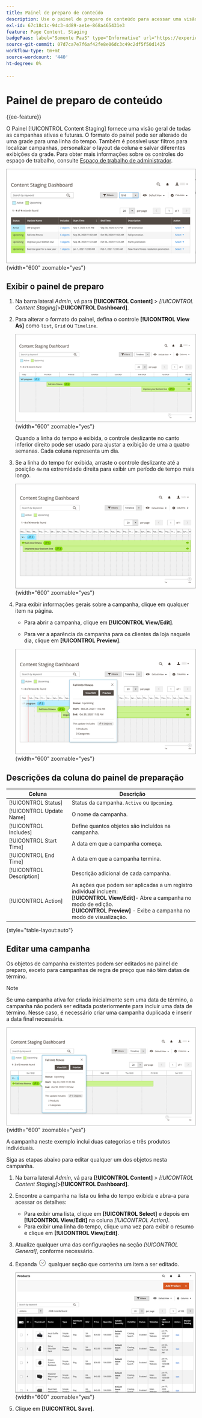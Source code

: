 ```yaml
---
title: Painel de preparo de conteúdo
description: Use o painel de preparo de conteúdo para acessar uma visão geral de todas as campanhas ativas e futuras.
exl-id: 67c18c1c-94c3-4d89-ae1e-868a465431e3
feature: Page Content, Staging
badgePaas: label="Somente PaaS" type="Informative" url="https://experienceleague.adobe.com/en/docs/commerce/user-guides/product-solutions" tooltip="Aplica-se somente a projetos do Adobe Commerce na nuvem (infraestrutura do PaaS gerenciada pela Adobe) e a projetos locais."
source-git-commit: 07d7ca7e7f6af42fe8e06dc3c49c2df5f50d1425
workflow-type: tm+mt
source-wordcount: '440'
ht-degree: 0%

---
```


# Painel de preparo de conteúdo

{{ee-feature}}

O Painel [!UICONTROL Content Staging] fornece uma visão geral de todas as campanhas ativas e futuras. O formato do painel pode ser alterado de uma grade para uma linha do tempo. Também é possível usar filtros para localizar campanhas, personalizar o layout da coluna e salvar diferentes exibições da grade. Para obter mais informações sobre os controles do espaço de trabalho, consulte [Espaço de trabalho de administrador](../getting-started/admin-workspace.md).

![Painel de preparo na exibição de grade](./assets/content-staging-grid-view.png){width="600" zoomable="yes"}

## Exibir o painel de preparo

1. Na barra lateral _Admin_, vá para **[!UICONTROL Content]** > _[!UICONTROL Content Staging]_>**[!UICONTROL Dashboard]**.

1. Para alterar o formato do painel, defina o controle **[!UICONTROL View As]** como `list`, `Grid` ou `Timeline`.

   ![Modo de exibição de Linha do Tempo](./assets/content-staging-dashboard-timeline.png){width="600" zoomable="yes"}

   Quando a linha do tempo é exibida, o controle deslizante no canto inferior direito pode ser usado para ajustar a exibição de uma a quatro semanas. Cada coluna representa um dia.

1. Se a linha do tempo for exibida, arraste o controle deslizante até a posição `4w` na extremidade direita para exibir um período de tempo mais longo.

   ![Exibição de quatro semanas](./assets/content-staging-timeline-4-week-view.png){width="600" zoomable="yes"}

1. Para exibir informações gerais sobre a campanha, clique em qualquer item na página.

   - Para abrir a campanha, clique em **[!UICONTROL View/Edit]**.

   - Para ver a aparência da campanha para os clientes da loja naquele dia, clique em **[!UICONTROL Preview]**.

   ![Informações da campanha](./assets/content-staging-campaign-info.png){width="600" zoomable="yes"}

## Descrições da coluna do painel de preparação

| Coluna | Descrição |
|--- |--- |
| [!UICONTROL Status] | Status da campanha. `Active` ou `Upcoming`. |
| [!UICONTROL Update Name] | O nome da campanha. |
| [!UICONTROL Includes] | Define quantos objetos são incluídos na campanha. |
| [!UICONTROL Start Time] | A data em que a campanha começa. |
| [!UICONTROL End Time] | A data em que a campanha termina. |
| [!UICONTROL Description] | Descrição adicional de cada campanha. |
| [!UICONTROL Action] | As ações que podem ser aplicadas a um registro individual incluem:<br/>**[!UICONTROL View/Edit]**- Abre a campanha no modo de edição.<br/>**[!UICONTROL Preview]** - Exibe a campanha no modo de visualização. |

{style="table-layout:auto"}

## Editar uma campanha

Os objetos de campanha existentes podem ser editados no painel de preparo, exceto para campanhas de regra de preço que não têm datas de término.

>[!NOTE]
>
>Se uma campanha ativa for criada inicialmente sem uma data de término, a campanha não poderá ser editada posteriormente para incluir uma data de término. Nesse caso, é necessário criar uma campanha duplicada e inserir a data final necessária.

![Detalhes da campanha](./assets/content-staging-dashboard-view-edit.png){width="600" zoomable="yes"}

A campanha neste exemplo inclui duas categorias e três produtos individuais.

Siga as etapas abaixo para editar qualquer um dos objetos nesta campanha.

1. Na barra lateral _Admin_, vá para **[!UICONTROL Content]** > _[!UICONTROL Content Staging]_>**[!UICONTROL Dashboard]**.

1. Encontre a campanha na lista ou linha do tempo exibida e abra-a para acessar os detalhes:

   - Para exibir uma lista, clique em **[!UICONTROL Select]** e depois em **[!UICONTROL View/Edit]** na coluna _[!UICONTROL Action]_.
   - Para exibir uma linha do tempo, clique uma vez para exibir o resumo e clique em **[!UICONTROL View/Edit]**.

1. Atualize qualquer uma das configurações na seção _[!UICONTROL General]_, conforme necessário.

1. Expanda ![Seletor de expansão](../assets/icon-display-expand.png) qualquer seção que contenha um item a ser editado.

   ![Atualizando os produtos atribuídos de um item de campanha](./assets/content-staging-campaign-edit-products.png){width="600" zoomable="yes"}

1. Clique em **[!UICONTROL Save]**.
